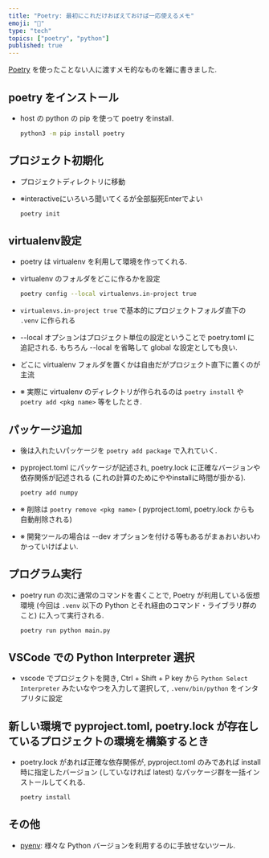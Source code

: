 ```yaml
---
title: "Poetry: 最初にこれだけおぼえておけば一応使えるメモ"
emoji: "🐍"
type: "tech"
topics: ["poetry", "python"]
published: true
---
```


[Poetry](https://python-poetry.org/) を使ったことない人に渡すメモ的なものを雑に書きました.

## poetry をインストール

- host の python の pip を使って poetry をinstall.
  
  ```sh
  python3 -m pip install poetry
  ```

## プロジェクト初期化

- プロジェクトディレクトリに移動
- ※interactiveにいろいろ聞いてくるが全部脳死Enterでよい

  ```sh
  poetry init
  ```

## virtualenv設定

- poetry は virtualenv を利用して環境を作ってくれる.
- virtualenv のフォルダをどこに作るかを設定

  ```sh
  poetry config --local virtualenvs.in-project true
  ```

- `virtualenvs.in-project true` で基本的にプロジェクトフォルダ直下の `.venv` に作られる
- --local オプションはプロジェクト単位の設定ということで poetry.toml に追記される. もちろん --local を省略して global な設定としても良い.
- どこに virtualenv フォルダを置くかは自由だがプロジェクト直下に置くのが主流
- ※ 実際に virtualenv のディレクトリが作られるのは `poetry install` や `poetry add <pkg name>` 等をしたとき.

## パッケージ追加

- 後は入れたいパッケージを `poetry add package` で入れていく.
- pyproject.toml にパッケージが記述され, poetry.lock に正確なバージョンや依存関係が記述される (これの計算のためにややinstallに時間が掛かる).

  ```sh
  poetry add numpy
  ```

- ※ 削除は `poetry remove <pkg name>` ( pyproject.toml, poetry.lock からも自動削除される)
- ※ 開発ツールの場合は --dev オプションを付ける等もあるがまぁおいおいわかっていけばよい.

## プログラム実行

- poetry run の次に通常のコマンドを書くことで, Poetry が利用している仮想環境 (今回は `.venv` 以下の Python とそれ経由のコマンド・ライブラリ群のこと) に入って実行される.

  ```sh
  poetry run python main.py
  ```

## VSCode での Python Interpreter 選択

- vscode でプロジェクトを開き, Ctrl + Shift + P key から `Python Select Interpreter` みたいなやつを入力して選択して, `.venv/bin/python` をインタプリタに設定

## 新しい環境で pyproject.toml, poetry.lock が存在しているプロジェクトの環境を構築するとき

- poetry.lock があれば正確な依存関係が, pyproject.toml のみであれば install 時に指定したバージョン (していなければ latest) なパッケージ群を一括インストールしてくれる.

  ```sh
  poetry install
  ```

## その他

- [pyenv](https://github.com/pyenv/pyenv): 様々な Python バージョンを利用するのに手放せないツール.
